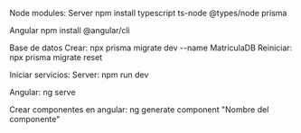 Node modules:
Server
npm install typescript ts-node @types/node prisma

Angular
npm install @angular/cli


Base de datos 
Crear:
npx prisma migrate dev --name MatriculaDB
Reiniciar:
npx prisma migrate reset

Iniciar servicios:
Server: 
npm run dev 

Angular:
ng serve

Crear componentes en angular:
ng generate component "Nombre del componente"

